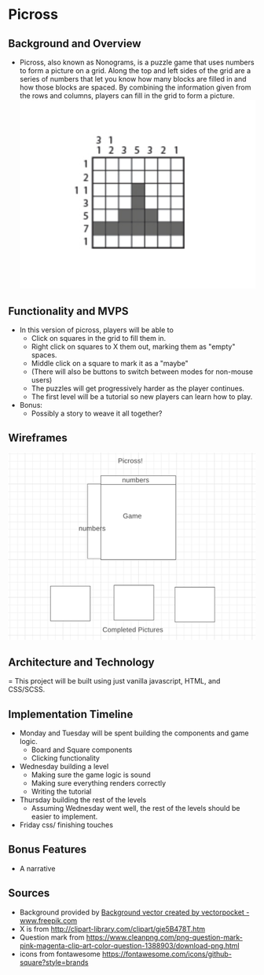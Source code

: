 # Picross

## Background and Overview

-   Picross, also known as Nonograms, is a puzzle game that uses numbers to form a picture on a grid. Along the top and left sides of the grid are a series of numbers that let you know how many blocks are filled in and how those blocks are spaced. By combining the information given from the rows and columns, players can fill in the grid to form a picture.  
    ![picross_example](./public/images/picross_example.png)

## Functionality and MVPS

-   In this version of picross, players will be able to
    -   Click on squares in the grid to fill them in.
    -   Right click on squares to X them out, marking them as "empty" spaces.
    -   Middle click on a square to mark it as a "maybe"
    -   (There will also be buttons to switch between modes for non-mouse users)
    -   The puzzles will get progressively harder as the player continues.
    -   The first level will be a tutorial so new players can learn how to play.
-   Bonus:
    -   Possibly a story to weave it all together?

## Wireframes

![wireframe](./public/images/wireframe.png)

## Architecture and Technology

= This project will be built using just vanilla javascript, HTML, and CSS/SCSS.

## Implementation Timeline

-   Monday and Tuesday will be spent building the components and game logic.
    -   Board and Square components
    -   Clicking functionality
-   Wednesday building a level
    -   Making sure the game logic is sound
    -   Making sure everything renders correctly
    -   Writing the tutorial
-   Thursday building the rest of the levels
    -   Assuming Wednesday went well, the rest of the levels should be easier to implement.
-   Friday css/ finishing touches

## Bonus Features

-   A narrative

## Sources

-   Background provided by <a href='https://www.freepik.com/vectors/background'>Background vector created by vectorpocket - www.freepik.com</a>
-   X is from http://clipart-library.com/clipart/gie5B478T.htm
-   Question mark from https://www.cleanpng.com/png-question-mark-pink-magenta-clip-art-color-question-1388903/download-png.html
-   icons from fontawesome
    https://fontawesome.com/icons/github-square?style=brands
